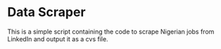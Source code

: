 # Data Scraper
This is a simple script containing the code to scrape Nigerian jobs from LinkedIn and output it as a cvs file.